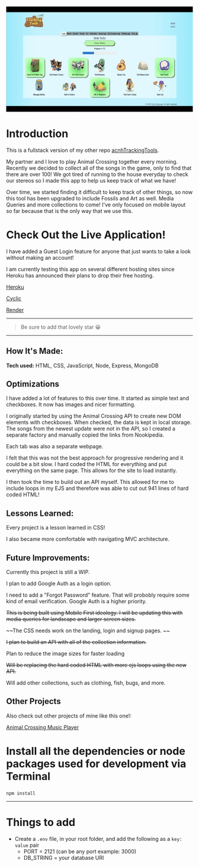 ![Screenshot](/public/images/acnhTrackingTools.gif)

# Introduction

This is a fullstack version of my other repo [acnhTrackingTools](https://github.com/ChrisThompsonDev/acnhTrackingTools). 

My partner and I love to play Animal Crossing together every morning. Recently we decided to collect all of the songs in the game, only to find that there are over 100! We got tired of running to the house everyday to check our stereos so I made this app to help us keep track of what we have!

Over time, we started finding it difficult to keep track of other things, so now this tool has been upgraded to include Fossils and Art as well. Media Queries and more collections to come! I've only focused on mobile layout so far because that is the only way that we use this.

# Check Out the Live Application!

I have added a Guest Login feature for anyone that just wants to take a look without making an account!

I am currently testing this app on several different hosting sites since Heroku has announced their plans to drop their free hosting. 

[Heroku](https://acnhtracking.herokuapp.com/)

[Cyclic](https://acnhtracking.cyclic.app/)

[Render](https://acnhtrackingtools.onrender.com/)

---

> Be sure to add that lovely star 😀

---

## How It's Made:

**Tech used:** HTML, CSS, JavaScript, Node, Express, MongoDB



## Optimizations

I have added a lot of features to this over time. It started as simple text and checkboxes. It now has images and nicer formatting.

I originally started by using the Animal Crossing API to create new DOM elements with checkboxes. When checked, the data is kept in local storage. The songs from the newest update were not in the API, so I created a separate factory and manually copied the links from Nookipedia.

Each tab was also a separate webpage. 

I felt that this was not the best approach for progressive rendering and it could be a bit slow. I hard coded the HTML for everything and put everything on the same page. This allows for the site to load instantly.

I then took the time to build out an API myself. This allowed for me to include loops in my EJS and therefore was able to cut out 941 lines of hard coded HTML!

## Lessons Learned:

Every project is a lesson learned in CSS!

I also became more comfortable with navigating MVC architecture. 

## Future Improvements:

Currently this project is still a WIP.

I plan to add Google Auth as a login option.

I need to add a "Forgot Password" feature. That will probobly require some kind of email verification. Google Auth is a higher priority.

~~This is being built using Mobile First ideology. I will be updating this with media queries for landscape and larger screen sizes.~~

~~The CSS needs work on the landing, login and signup pages. ~~

~~I plan to build an API with all of the collection information.~~

Plan to reduce the image sizes for faster loading

~~Will be replacing the hard coded HTML with more ejs loops using the new API.~~

Will add other collections, such as clothing, fish, bugs, and more. 

## Other Projects
Also check out other projects of mine like this one!:

[Animal Crossing Music Player](https://github.com/ChrisThompsonDev/Animal-Crossing-KK-Slider-Music-Player)



# Install all the dependencies or node packages used for development via Terminal

`npm install` 

---

# Things to add

- Create a `.env` file, in your root folder, and add the following as a `key: value` pair
  - PORT = 2121 (can be any port example: 3000) 
  - DB_STRING = your database URI
 


